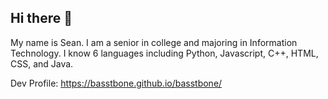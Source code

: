 ## Hi there 👋

My name is Sean. I am a senior in college and majoring in Information Technology. I know 6 languages including Python, Javascript, C++, HTML, CSS, and Java.

Dev Profile: https://basstbone.github.io/basstbone/
